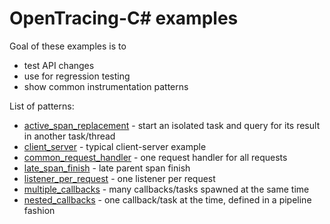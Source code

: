 # OpenTracing-C# examples

Goal of these examples is to
- test API changes
- use for regression testing
- show common instrumentation patterns

List of patterns:

- [active_span_replacement](OpenTracing.Examples/ActiveSpanReplacement) - start an isolated task and query for its result in another task/thread
- [client_server](OpenTracing.Examples/ClientServer) - typical client-server example
- [common_request_handler](OpenTracing.Examples/CommonRequestHandler) - one request handler for all requests
- [late_span_finish](OpenTracing.Examples/LateSpanFinish) - late parent span finish
- [listener_per_request](OpenTracing.Examples/ListenerPerRequest) - one listener per request
- [multiple_callbacks](OpenTracing.Examples/MultipleCallbacks) - many callbacks/tasks spawned at the same time
- [nested_callbacks](OpenTracing.Examples/NestedCallbacks) - one callback/task at the time, defined in a pipeline fashion

